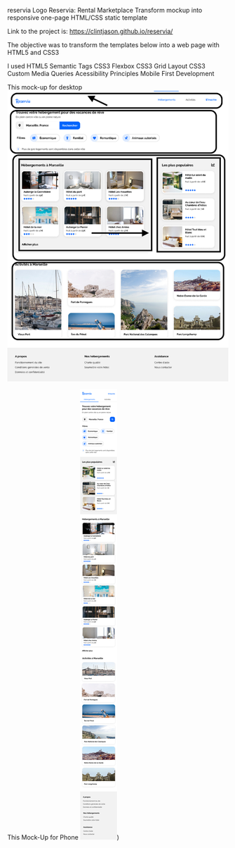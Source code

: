 reservia Logo
Reservia: Rental Marketplace
Transform mockup into responsive one-page HTML/CSS static template

Link to the project is: https://clintjason.github.io/reservia/

The objective was to transform the templates below into a web page with HTML5 and CSS3

I used
HTML5 Semantic Tags
CSS3 Flexbox
CSS3 Grid Layout
CSS3 Custom Media Queries
Acessibility Principles
Mobile First Development

This mock-up for desktop
![The Desktop mockup](https://github.com/clintjason/reservia/blob/master/images/Desktop-1.png?raw=true)

This Mock-Up for Phone
![The Phone mockup](https://github.com/clintjason/reservia/blob/master/images/iPhone8-1.png?raw=true))

